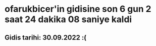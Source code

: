 # ofarukbicer'in gidisine son 6 gun 2 saat 24 dakika 08 saniye kaldi

## Gidis tarihi: 30.09.2022 :(